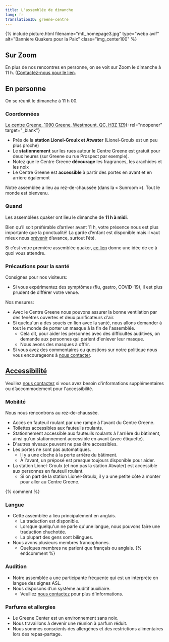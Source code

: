 ```yaml
---
title: L'assemblée de dimanche
lang: fr
translationID: greene-centre
---
```

{% include picture.html filename="mtl_homepage3.jpg" type="webp avif" alt="Bannière Quakers pour la Paix" class="img_center100" %}

## Sur Zoom

En plus de nos rencontres en personne, on se voit sur Zoom le dimanche à 11 h. ([Contactez-nous pour le lien](/contact-fr).

## En personne
On se réunit le dimanche à 11 h 00.

### Coordonnées
[Le centre Greene, 1090 Greene, Westmount, QC, H3Z 1Z9](https://www.google.com/maps/search/1090%20Greene,%20Westmount,%20QC,%20H3Z%201Z9){: rel="noopener" target="_blank"}

* Près de la **station Lionel-Groulx et Atwater** (Lionel-Groulx est un peu plus proche)
* Le **stationnement** sur les rues autour le Centre Greene est gratuit pour deux heures (sur Greene ou rue Prospect par exemple).
* Notez que le Centre Greene **décourage** les fragrances, les arachides et les noix
* Le Centre Greene est **accessible** à partir des portes en avant et en arrière également

Notre assemblée a lieu au rez-de-chaussée (dans la « Sunroom »). Tout le monde est bienvenu.

### Quand

Les assemblées quaker ont lieu le dimanche de **11 h à midi**.

Bien qu’il soit préférable d’arriver avant 11 h, votre présence nous est plus importante que la ponctualité! La garde d’enfant est disponible mais il vaut mieux nous [prévenir](/contact-fr) d’avance, surtout l’été.

Si c’est votre première assemblée quaker, [ce lien](/a_propos) donne une idée de ce à quoi vous attendre.

### Précautions pour la santé <span class="stanchor"><a name="consignes"></a></span>

Consignes pour nos visiteurs:
* Si vous expérimentez des symptômes (flu, gastro, COVID-19), il est plus prudent de différer votre venue.

Nos mesures:
* Avec le Centre Greene nous pouvons assurer la bonne ventilation par des fenêtres ouvertes et deux purificateurs d'air. 
* Si quelqu'un a des soucis en lien avec la santé, nous allons demander à tout le monde de porter un masque à la fin de l'assemblée.
  * Cela dit, pour aider les personnes avec des difficultés auditives, on demande aux personnes qui parlent d'enlever leur masque.
  * Nous avons des masques à offrir.
* Si vous avez des commentaires ou questions sur notre politique nous vous encourageons à [nous contacter](/contact-fr).

## [Accessibilité](/accessibilité) <span class="stanchor"><a name="accessibilité"></a></span>
Veuillez [nous contactez](/contact-fr) si vous avez besoin d'informations supplémentaires ou d’accommodement pour l'accessibilité.
### Mobilité
Nous nous rencontrons au rez-de-chaussée.

* Accès en fauteuil roulant par une rampe à l'avant du Centre Greene.
* Toilettes accessibles aux fauteuils roulants.
* Stationnement accessible aux fauteuils roulants à l'arrière du bâtiment, ainsi qu'un stationnement accessible en avant (avec étiquette).
* D'autres niveaux peuvent ne pas être accessibles.
* Les portes ne sont pas automatiques.
  * Il y a une cloche à la porte arrière du bâtiment.
  * À l'avant, un préposé est presque toujours disponible pour aider.
* La station Lionel-Groulx (et non pas la station Atwater) est accessible aux personnes en fauteuil roulant.
  * Si on part de la station Lionel-Groulx, il y a une petite côte à monter pour aller au Centre Greene.

{% comment %}
### Langue
* Cette assemblée a lieu principalement en anglais.
  * La traduction est disponible.
  * Lorsque quelqu'un ne parle qu'une langue, nous pouvons faire une traduction chuchotée.
  * La plupart des gens sont bilingues.
* Nous avons plusieurs membres francophones.
  * Quelques membres ne parlent que français ou anglais.
{% endcomment %}
### Audition
* Notre assemblée a une participante fréquente qui est un interprète en langue des signes ASL.
* Nous disposons d’un système auditif auxiliaire.
  * Veuillez [nous contactez](/contact-fr) pour plus d'informations.

### Parfums et allergies
* Le Greene Center est un environnement sans noix.
* Nous travaillons à devenir une réunion à parfum réduit.
* Nous sommes conscients des allergènes et des restrictions alimentaires lors des repas-partage.
